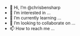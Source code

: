 - 👋 Hi, I’m @chrisbensharp
- 👀 I’m interested in ...
- 🌱 I’m currently learning ...
- 💞️ I’m looking to collaborate on ...
- 📫 How to reach me ...

<!---
chrisbensharp/chrisbensharp is a ✨ special ✨ repository because its `README.md` (this file) appears on your GitHub profile.
You can click the Preview link to take a look at your changes.
--->
